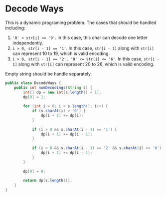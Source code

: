 # Decode Ways

This is a dynamic programing problem. The cases that should be handled including:

1. `'0' < str[i] <= '9'`. In this case, this char can decode one letter independently.
2. `i > 0, str[i - 1] == '1'`. In this case, `str[i - 1]` along with `str[i]` can represent 10 to 19, which is valid
   encoding.
3. `i > 0, str[i - 1] == '2', '0' <= str[i] <= '6'`. In this case, `str[i - 1]` along with `str[i]`
can represent 20 to 26, which is valid encoding.

Empty string should be handle separately.

```java
public class DecodeWays {
    public int numDecodings(String s) {
        int[] dp = new int[s.length() + 1];
        dp[0] = 1;
        
        for (int i = 0; i < s.length(); i++) {
            if (s.charAt(i) > '0') {
                dp[i + 1] += dp[i];
            }
            
            if (i > 0 && s.charAt(i - 1) == '1') {
                dp[i + 1] += dp[i - 1];
            }
            
            if (i > 0 && s.charAt(i - 1) == '2' && s.charAt(i) <= '6') {
                dp[i + 1] += dp[i - 1];
            } 
        }
        
        dp[0] = 0;
        
        return dp[s.length()];
    }
}
```
